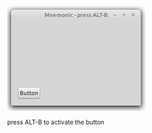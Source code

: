 ![alt text](https://github.com/agguro/gtk-programming/blob/master/gtk2.0/01-First-Programs/05-mnemonic/mnemonic.png)

press ALT-B to activate the button
